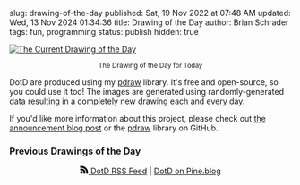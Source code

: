 slug: drawing-of-the-day
published: Sat, 19 Nov 2022 at 07:48 AM
updated: Wed, 13 Nov 2024 01:34:36 
title: Drawing of the Day
author: Brian Schrader
tags: fun, programming
status: publish
hidden: true

<style>
    #gallery {
        width: auto;
        overflow-x: scroll;
        display: flex;
        gap: 0.5rem;
    }

    #gallery>a {
        flex: 1;
        text-align: center;
        padding-bottom: 1rem;
        max-width: 150px;
        margin-right: 0.25rem;
    }

    .post img.potd {
        background: white;
        padding: 0.25rem;
        border-radius: 4px;
    }

    .post img.prev-potd {
        background: white;
        padding: 0.25rem;
        border-radius: 4px;
        max-width: 150px;
        max-height: 300px;
    }

</style>

<a
  href="https://home.brianschrader.com/drawing-of-the-day/latest.png"
  target="_blank"
  title="Drawing of the Day"
  rel="noreferrer nofollow noopener">
<img
  alt="The Current Drawing of the Day"
  src="https://home.brianschrader.com/drawing-of-the-day/latest.png"
  class="image-center potd"
/></a>
<center><caption><small>
The Drawing of the Day for Today
</small></caption></center>

DotD are produced using my [pdraw][1] library. It's free and open-source, so you could use it too! The images are generated using randomly-generated data resulting in a completely new drawing each and every day.

If you'd like more information about this project, please check out [the announcement blog post][2] or the [pdraw][1] library on GitHub.

[1]: https://github.com/sonictherocketman/pdraw
[2]: /archive/a-drawing-every-day/

### Previous Drawings of the Day

<div id="gallery"></div>

<div style="text-align:center">
<a
    href="https://home.brianschrader.com/drawing-of-the-day/rss.xml"
    title="RSS Feed for Drawings of the Day"
    rel="alternate"
/>
<svg version="1.1" id="Icons" xmlns="http://www.w3.org/2000/svg" xmlns:xlink="http://www.w3.org/1999/xlink" x="0px" y="0px" width="15" height="15"
	 viewBox="0 0 32 32" style="enable-background:new 0 0 32 32;" xml:space="preserve">
<g>
<path d="M6,21c-2.8,0-5,2.2-5,5s2.2,5,5,5s5-2.2,5-5S8.8,21,6,21z"/>
<path d="M5.8,1c-1.2,0-2.5,0.1-4,0.3C1.4,1.4,1,1.8,1,2.3v5.1c0,0.3,0.1,0.6,0.4,0.8s0.5,0.3,0.8,0.2c1.2-0.2,2.4-0.4,3.6-0.4
    c10,0,18.1,8.1,18.1,18.1c0,1.2-0.1,2.4-0.4,3.6c-0.1,0.3,0,0.6,0.2,0.8c0.2,0.2,0.5,0.4,0.8,0.4h5.1c0.5,0,0.9-0.4,1-0.8
    c0.2-1.4,0.3-2.7,0.3-4C31,12.3,19.7,1,5.8,1z"/>
<path d="M5.9,11c-1.4,0-2.8,0.2-4.1,0.6c-0.4,0.1-0.7,0.5-0.7,1V18c0,0.3,0.2,0.7,0.5,0.8c0.3,0.2,0.7,0.2,1,0.1
    c1.1-0.5,2.2-0.8,3.4-0.8c4.4,0,8,3.6,8,8c0,1.2-0.3,2.3-0.8,3.4c-0.1,0.3-0.1,0.7,0.1,1c0.2,0.3,0.5,0.5,0.8,0.5h5.5
    c0.4,0,0.8-0.3,1-0.7c0.4-1.4,0.6-2.8,0.6-4.1C21,17.8,14.2,11,5.9,11z"/>
</g>
</svg>
DotD RSS Feed</a>
|
<a
    href="https://pine.blog/sites/45032b9d-80e1-414d-b693-cca389b5dd1a"
    title="DotD on Pine.blog"
    rel="nofollow noopener noreferrer">
DotD on Pine.blog
</a>
</div>

<script>
(() => {
    const p = 'https://home.brianschrader.com/drawing-of-the-day/{date}.png';
    const dates = Array.from(Array(14).keys()).map(i => {
        const date = new Date();
        date.setDate(date.getDate() - i);
        return date;
    }).filter(date => (
        Math.floor((date.getTime() - (new Date('2022-11-18').getTime())) / (60*60*24*1000)) >= 0 && Math.floor(((new Date().getTime()) - date.getTime()) / (60*60*24*1000)) < 14
    )).map(date => {
        const day = date.getDate() < 10 ? '0' + date.getDate() : date.getDate(),
            month = date.getMonth() + 1 < 10 ? '0' + (date.getMonth() + 1) : date.getMonth() + 1,
            year = date.getFullYear();
        return `${year}-${month}-${day}`;
    });

    const gallery = document.querySelector('#gallery');
    dates.forEach(date => {
        const url = p.replace('{date}', date);

        const container = document.createElement('a');
        container.href = url;
        container.target = '_blank';
        container.rel = 'noreferrer noopener nofollow';

        const img = document.createElement('img');
        img.src = url;
        img.alt = `The Image of the Day for ${dates}`;
        img.className = 'prev-potd';
        img.loading = 'lazy';

        container.appendChild(img);

        const text = document.createElement('small');
        text.innerText = date;
        container.appendChild(text);

        gallery.appendChild(container);
    });
})()
</script>
